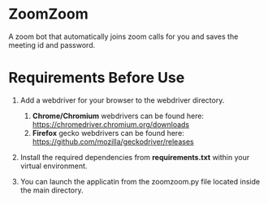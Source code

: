 # ZoomZoom
A zoom bot that automatically joins zoom calls for you and saves the meeting id and password.

# Requirements Before Use
1.  Add a webdriver for your browser to the webdriver directory. 
    1. **Chrome/Chromium** webdrivers can be found here: https://chromedriver.chromium.org/downloads
    1. **Firefox** gecko webdrivers can be found here: https://github.com/mozilla/geckodriver/releases
    
1.  Install the required dependencies from **requirements.txt** within your virtual environment.
1.  You can launch the applicatin from the zoomzoom.py file located inside the main directory.
